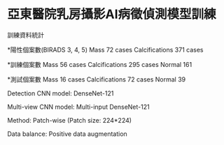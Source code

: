 # 亞東醫院乳房攝影AI病徵偵測模型訓練

訓練資料統計

*陽性個案數(BIRADS 3, 4, 5)
Mass 72 cases
Calcifications 371 cases

*訓練個案數
Mass 56 cases
Calcifications 295 cases
Normal 161

*測試個案數
Mass 16 cases
Calcifications 72 cases
Normal 39

Detection CNN model: DenseNet-121

Multi-view CNN model: Multi-input DenseNet-121

Method: Patch-wise (Patch size: 224*224)

Data balance: Positive data augmentation

